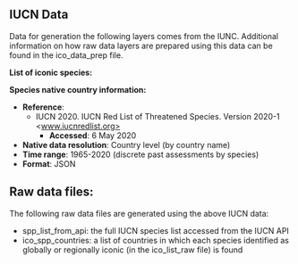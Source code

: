## IUCN Data

Data for generation the following layers comes from the IUNC. Additional information on how raw data layers are prepared using this data can be found in the ico_data_prep file.   

**List of iconic species:**

**Species native country information:**

* __Reference__: 
    * IUCN 2020. IUCN Red List of Threatened Species. Version 2020-1 <www.iucnredlist.org>
        * __Accessed__: 6 May 2020 
* __Native data resolution__: Country level (by country name)
* __Time range__: 1965-2020 (discrete past assessments by species) 
* __Format__:  JSON

## Raw data files:
The following raw data files are generated using the above IUCN data:  

 * spp_list_from_api: the full IUCN species list accessed from the IUCN API
 * ico_spp_countries: a list of countries in which each species identified as globally or regionally iconic (in the ico_list_raw file) is found 